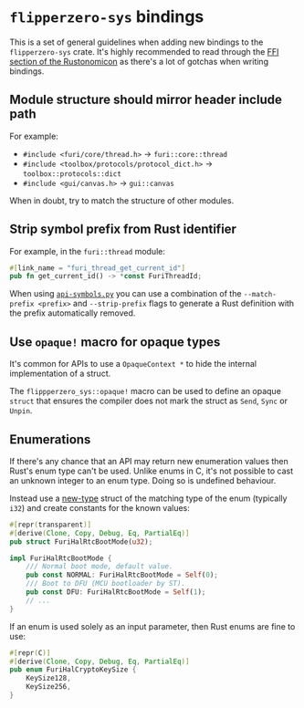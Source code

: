 # `flipperzero-sys` bindings

This is a set of general guidelines when adding new bindings to the `flipperzero-sys` crate. It's highly recommended to read through the [FFI section of the Rustonomicon](https://doc.rust-lang.org/nomicon/ffi.html) as there's a lot of gotchas when writing bindings.

## Module structure should mirror header include path

For example:
- `#include <furi/core/thread.h>` → `furi::core::thread`
- `#include <toolbox/protocols/protocol_dict.h>` → `toolbox::protocols::dict`
- `#include <gui/canvas.h>` → `gui::canvas`

When in doubt, try to match the structure of other modules.

## Strip symbol prefix from Rust identifier

For example, in the `furi::thread` module:
```rust
#[link_name = "furi_thread_get_current_id"]
pub fn get_current_id() -> *const FuriThreadId;
```

When using [`api-symbols.py`](../tools/api-symbols.py) you can use a combination of the `--match-prefix <prefix>` and `--strip-prefix` flags to generate a Rust definition with the prefix automatically removed.

## Use `opaque!` macro for opaque types

It's common for APIs to use a `OpaqueContext *` to hide the internal implementation of a struct.

The `flippperzero_sys::opaque!` macro can be used to define an opaque `struct` that ensures the compiler does not mark the struct as `Send`, `Sync` or `Unpin`.

## Enumerations

If there's any chance that an API may return new enumeration values then Rust's enum type can't be used. Unlike enums in C, it's not possible to cast an unknown integer to an enum type. Doing so is undefined behaviour.

Instead use a [new-type](https://doc.rust-lang.org/rust-by-example/generics/new_types.html) struct of the matching type of the enum (typically `i32`) and create constants for the known values:

```rust
#[repr(transparent)]
#[derive(Clone, Copy, Debug, Eq, PartialEq)]
pub struct FuriHalRtcBootMode(u32);

impl FuriHalRtcBootMode {
    /// Normal boot mode, default value.
    pub const NORMAL: FuriHalRtcBootMode = Self(0);
    /// Boot to DFU (MCU bootloader by ST).
    pub const DFU: FuriHalRtcBootMode = Self(1);
    // ...
}
```

If an enum is used solely as an input parameter, then Rust enums are fine to use:

```rust
#[repr(C)]
#[derive(Clone, Copy, Debug, Eq, PartialEq)]
pub enum FuriHalCryptoKeySize {
    KeySize128,
    KeySize256,
}
```
